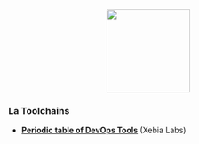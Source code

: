 <div id="header" align="center">
  <img src="../images/" width="150"/>
</div>
<h3>La Toolchains</h3>
<ul>
	<li><b><a href="https://xebialabs.com/periodic-table-of-devops-tools">Periodic table of DevOps Tools</a></b> (Xebia Labs)</li>
</ul>
